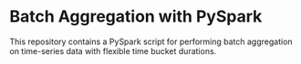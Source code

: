 # Batch Aggregation with PySpark

This repository contains a PySpark script for performing batch aggregation on time-series data with flexible time bucket durations.

